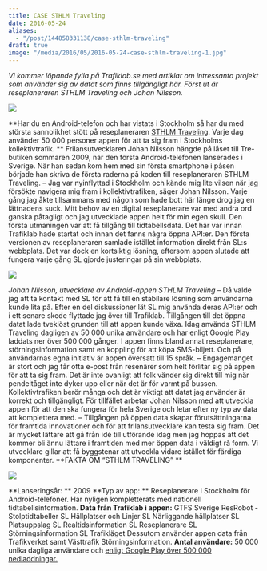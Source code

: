 ```yaml
---
title: CASE STHLM Traveling
date: 2016-05-24
aliases:
  - "/post/144858331138/case-sthlm-traveling"
draft: true
image: "/media/2016/05/2016-05-24-case-sthlm-traveling-1.jpg"
---
```


<i>Vi kommer löpande fylla på Trafiklab.se med artiklar om intressanta projekt som använder sig av datat som finns tillgängligt här. Först ut är reseplaneraren STHLM Traveling och Johan Nilsson.</i>


![](/media/2016/05/2016-05-24-case-sthlm-traveling-1.jpg)


**Har du en Android-telefon och har vistats i Stockholm så har du med största sannolikhet stött på reseplaneraren [STHLM Traveling](https://www.trafiklab.se/projekt/sthlm-traveling). Varje dag använder 50 000 personer appen för att ta sig fram i Stockholms kollektivtrafik.  **
Frilansutvecklaren Johan Nilsson hängde på låset till Tre-butiken sommaren 2009, när den första Android-telefonen lanserades i Sverige. När han sedan kom hem med sin första smartphone i påsen började han skriva de första raderna på koden till reseplaneraren STHLM Traveling. 
– Jag var nyinflyttad i Stockholm och kände mig lite vilsen när jag försökte navigera mig fram i kollektivtrafiken, säger Johan Nilsson. Varje gång jag åkte tillsammans med någon som hade bott här länge drog jag en lättnadens suck. Mitt behov av en digital reseplanerare var med andra ord ganska påtagligt och jag utvecklade appen helt för min egen skull.
Den första utmaningen var att få tillgång till tidtabellsdata. Det här var innan Trafiklab hade startat och innan det fanns några öppna API:er. Den första versionen av reseplaneraren samlade istället information direkt från SL:s webbplats. Det var dock en kortsiktig lösning, eftersom appen slutade att fungera varje gång SL gjorde justeringar på sin webbplats.


![](/media/2016/05/2016-05-24-case-sthlm-traveling-2.jpg)


<i>Johan Nilsson, utvecklare av Android-appen STHLM Traveling</i>
– Då valde jag att ta kontakt med SL för att få till en stabilare lösning som användarna kunde lita på. Efter en del diskussioner lät SL mig använda deras API:er och i ett senare skede flyttade jag över till Trafiklab. Tillgången till det öppna datat lade tveklöst grunden till att appen kunde växa. 
Idag används STHLM Traveling dagligen av 50 000 unika användare och har enligt Google Play laddats ner över 500 000 gånger. I appen finns bland annat reseplanerare, störningsinformation samt en koppling för att köpa SMS-biljett. Och på användarnas egna initiativ är appen översatt till 15 språk.
– Engagemanget är stort och jag får ofta e-post från resenärer som helt förlitar sig på appen för att ta sig fram. Det är inte ovanligt att folk vänder sig direkt till mig när pendeltåget inte dyker upp eller när det är för varmt på bussen. Kollektivtrafiken berör många och det är viktigt att datat jag använder är korrekt och tillgängligt.
För tillfället arbetar Johan Nilsson med att utveckla appen för att den ska fungera för hela Sverige och letar efter ny typ av data att komplettera med.
– Tillgången på öppen data skapar förutsättningarna för framtida innovationer och för att frilansutvecklare kan testa sig fram. Det är mycket lättare att gå från idé till utförande idag men jag hoppas att det kommer bli ännu lättare i framtiden med mer öppen data i väldigt rå form. Vi utvecklare gillar att få byggstenar att utveckla vidare istället för färdiga komponenter.
**FAKTA OM “STHLM TRAVELING” **


![](/media/2016/05/2016-05-24-case-sthlm-traveling-3.jpg)


**Lanseringsår: **
2009
**Typ av app: **
Reseplanerare i Stockholm för Android-telefoner. Har nyligen kompletterats med nationell tidtabellsinformation.
**Data från Trafiklab i appen:**
GTFS Sverige
ResRobot - Stolptidtabeller
SL Hållplatser och Linjer
SL Närliggande hållplatser
SL Platsuppslag
SL Realtidsinformation
SL Reseplanerare
SL Störningsinformation
SL Trafikläget
Dessutom använder appen data från Trafikverket samt Västtrafik Störningsinformation.
**Antal användare:**
50 000 unika dagliga användare och [enligt Google Play över 500 000 nedladdningar.](https://play.google.com/store/apps/details?id=com.markupartist.sthlmtraveling&amp;hl=en)
 
